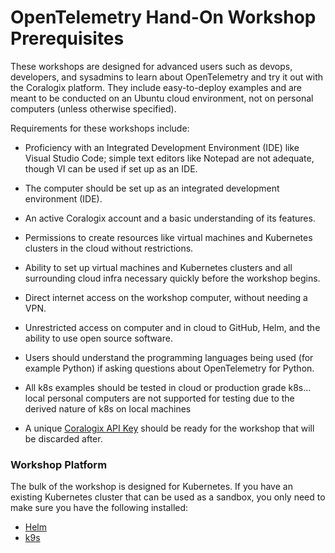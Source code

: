 # OpenTelemetry Hand-On Workshop Prerequisites

These workshops are designed for advanced users such as devops, developers, and sysadmins to learn about OpenTelemetry and try it out with the Coralogix platform. They include easy-to-deploy examples and are meant to be conducted on an Ubuntu cloud environment, not on personal computers (unless otherwise specified).

Requirements for these workshops include:

- Proficiency with an Integrated Development Environment (IDE) like Visual Studio Code; simple text editors like Notepad are not adequate, though VI can be used if set up as an IDE.
- The computer should be set up as an integrated development environment (IDE).
- An active Coralogix account and a basic understanding of its features.
- Permissions to create resources like virtual machines and Kubernetes clusters in the cloud without restrictions.
- Ability to set up virtual machines and Kubernetes clusters and all surrounding cloud infra necessary quickly before the workshop begins.
- Direct internet access on the workshop computer, without needing a VPN.
- Unrestricted access on computer and in cloud to GitHub, Helm, and the ability to use open source software.
- Users should understand the programming languages being used (for example Python) if asking questions about OpenTelemetry for Python.
- All k8s examples should be tested in cloud or production grade k8s... local personal computers are not supported for testing due to the derived nature of k8s on local machines
  
- A unique [Coralogix API Key](https://coralogix.com/docs/send-your-data-api-key/) should be ready for the workshop that will be discarded after.  
  
### Workshop Platform

The bulk of the workshop is designed for Kubernetes. If you have an existing Kubernetes cluster that can be used as a sandbox, you only need to make sure you have the following installed:
- [Helm](https://helm.sh/docs/intro/install/)
- [k9s](https://k9scli.io/)